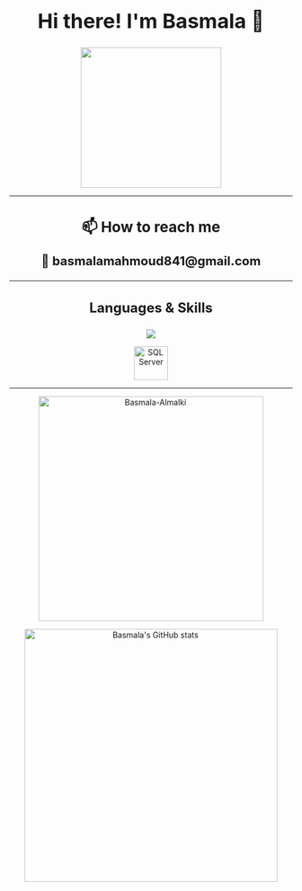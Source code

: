  <h1 align="center" style="font-size:36px;">Hi there! I'm Basmala 👋</h1>

<p align="center">
  <img src="https://user-images.githubusercontent.com/74038190/225813708-98b745f2-7d22-48cf-9150-083f1b00d6c9.gif" width="250"/>
</p>

<hr>

<h2 align="center" style="font-size:26px;">📫 How to reach me</h2>
<p align="center" style="font-size:22px; font-weight:bold;">
  📧 <strong>basmalamahmoud841@gmail.com</strong>
</p>

<hr>

<h3 align="center" style="font-size:24px;">Languages & Skills</h3>

<p align="center">
  <img src="https://skillicons.dev/icons?i=cpp,py,java,js,nodejs,express,django,react,html,css,mongodb,sklearn,sqlite" />
</p>

<p align="center">
  <img src="https://cdn.jsdelivr.net/gh/devicons/devicon/icons/microsoftsqlserver/microsoftsqlserver-plain.svg" width="60" height="60" title="SQL Server"/>
</p>

<hr>

<p align="center">
  <img src="https://github-readme-stats.vercel.app/api/top-langs?username=Basmala-Almalki&show_icons=true&locale=en&layout=compact&theme=nightowl" alt="Basmala-Almalki" width="400" />
</p>

<p align="center">
  <img src="https://github-readme-stats.vercel.app/api?username=Basmala-Almalki&theme=nightowl&show_icons=true" alt="Basmala's GitHub stats" width="450" />
</p>
